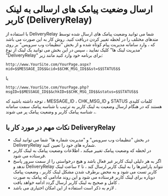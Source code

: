 # ارسال وضعیت پیامک های ارسالی به لینک کاربر (DeliveryRelay)
<style>
.markdown-body ul ul, .markdown-body ul ol, .markdown-body ol ol, .markdown-body ol ul {
    direction: rtl;
}
.markdown-body blockquote {
    border-left: 0!important;
    border-right: 0.25em solid #d0d7de;
}
</style>
با استفاده از DeliveryRelay شما می توانید وضعیت پیامک های ارسال شده توسط متدهای مختلف را در لحظه تغییر کردن دریافت کنید. روش کار به این صورت می باشد که ، وارد سامانه مدیریت پیام کوتاه شده و از بخش "تنظیمات وب سرویس" بر روی "مدیریت لینک ها" کلیک نمایید ، سپس در این بخش می توانید یک لینک از نوع "DeliveryRelay" برای برنامه خود وارد کنید مانند زیر:

```
http://www.YourSite.com/YourPage.aspx?mid=$$MESSAGE_ID$$&cid=$$CHK_MSG_ID$$&st=$$STATUS$$
```

یا

```
http://www.YourSite.com/YourPage.php?msgID=$$MESSAGE_ID$$&chkID=$$CHK_MSG_ID$$&status=$$STATUS$$
```

توجه داشته باشید که ، MESSAGE_ID ، CHK_MSG_ID و STATUS کلمات کلیدی هستند که در هنگام ارسال وضعیت به لینک کاربر به ترتیب با شناسه پیامک سمت سامانه ، شناسه پیامک کاربر و وضعیت پیامک پر می شوند.

## نکات مهم در مورد کار با DeliveryRelay

- در بخش "تنظیمات وب سرویس" و "مدیریت شماره ها" شما می توانید لینک DeliveryRelay شماره های خود را تعیین کنید.
- در لحظه که وضعیت پیامک تغییر میکند ، اطلاعات وضعیت پیامک به لینک کاربر فرستاده می شود.
- اگر به هر دلیلی لینک کاربر غیر فعال باشد و هیچ درخواستی را از سمت سرور پاسخ ندهد و DeliveryRelay نتواند پارامترها را به لینک کاربر ارسال کند ، تا ۲ ساعت لینک کاربر تست می شود و به محض برطرف شدن مشکل لینک کاربر ، وضعیت پیامک دوباره برای لینک کاربر فرستاده می شود و این روند مادامی که پیامک به صورت کامل و صحیح به لینک کاربر ارسال گردد ادامه خواهد یافت .
- لازم به ذکر است استفاده از این امکان اختیاری می باشد . 